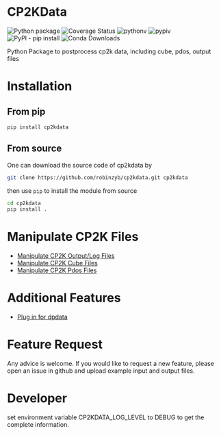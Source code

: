 # CP2KData


![Python package](https://github.com/robinzyb/cp2kdata/actions/workflows/ci.yml/badge.svg)
![Coverage Status](https://img.shields.io/codecov/c/github/robinzyb/cp2kdata)
![pythonv](https://img.shields.io/pypi/pyversions/cp2kdata)
![pypiv](https://img.shields.io/pypi/v/cp2kdata)
![PyPI - pip install](https://img.shields.io/pypi/dm/cp2kdata?logo=pypi&label=pip%20install)
![Conda Downloads](https://img.shields.io/conda/dn/conda-forge/cp2kdata?label=conda-forge)

Python Package to postprocess cp2k data, including cube, pdos, output files


# Installation
## From pip
```bash
pip install cp2kdata
```

## From source
One can download the source code of cp2kdata by
```bash
git clone https://github.com/robinzyb/cp2kdata.git cp2kdata
```
then use `pip` to install the module from source

```bash
cd cp2kdata
pip install .
```

# Manipulate CP2K Files
- [Manipulate CP2K Output/Log Files](./docs/output.md)
- [Manipulate CP2K Cube Files](./docs/cube/README.md)
- [Manipulate CP2K Pdos Files](./docs/pdos/README.md)

# Additional Features
- [Plug in for dpdata](./docs/dpdata_plugin.md)

# Feature Request
Any advice is welcome. If you would like to request a new feature, please open an issue in github and upload example input and output files.

# Developer
set environment variable CP2KDATA_LOG_LEVEL to DEBUG to get the complete information.




